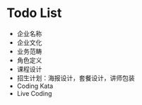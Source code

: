 # Todo List

- 企业名称
- 企业文化
- 业务范畴
- 角色定义
- 课程设计
- 招生计划：海报设计，套餐设计，讲师包装
- Coding Kata
- Live Coding


